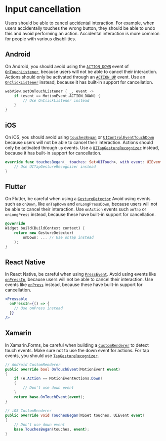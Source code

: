 # Input cancellation

Users should be able to cancel accidental interaction. For example, when users accidentally touches the wrong button, they should be able to undo this and avoid performing an action. Accidental interaction is more common for people with various disabilities.

## Android

On Android, you should avoid using the [`ACTION_DOWN`](https://developer.android.com/reference/android/view/MotionEvent#ACTION_DOWN) event of [`OnTouchListener`](https://developer.android.com/reference/android/view/View.OnTouchListener), because users will not be able to cancel their interaction. Actions should only be activated through an [`ACTION_UP`](https://developer.android.com/reference/android/view/MotionEvent#ACTION_UP) event. Use an [`OnClickListener`](https://developer.android.com/reference/android/view/View.OnClickListener) instead, because it has built-in support for cancellation.

```kotlin
webView.setOnTouchListener { _, event ->
    if (event == MotionEvent.ACTION_DOWN) {
        // Use OnClickListener instead
    }
}
```

## iOS

On iOS, you should avoid using [`touchesBegan`](https://developer.apple.com/documentation/uikit/uiresponder/1621142-touchesbegan) or [`UIControlEventTouchDown`](https://developer.apple.com/documentation/uikit/uicontrolevents/uicontroleventtouchdown) because users will not be able to cancel their interaction. Actions should only be activated through `up` events. Use a [`UITapGestureRecognizer`](https://developer.apple.com/documentation/uikit/uitapgesturerecognizer) instead, because it has built-in support for cancellation.

```swift
override func touchesBegan(_ touches: Set<UITouch>, with event: UIEvent?) {
    // Use UITapGestureRecognizer instead
}
```

## Flutter

On Flutter, be careful when using a [`GestureDetector`](https://api.flutter.dev/flutter/widgets/GestureDetector-class.html) Avoid using events such as `onDown`, like `onTapDown` and `onLongPressDown`, because users will not be able to cancel their interaction. Use `onAction` events such `onTap` or `onLongPress` instead, because these have built-in support for cancellation.

```dart
@override
Widget build(BuildContext context) {
    return new GestureDetector(
        onDown: ... // Use onTap instead
    );
}
```

## React Native

In React Native, be careful when using [`PressEvent`](https://reactnative.dev/docs/pressevent). Avoid using events like [`onPressIn`](https://reactnative.dev/docs/pressable#onpressin), because users will not be able to cancel their interaction. Use events like [`onPress`](https://reactnative.dev/docs/pressable#onpressin) instead, because these have built-in support for cancellation.

```jsx
<Pressable
  onPressIn={() => {
    // Use onPress instead
  }}
/>
```

## Xamarin

In Xamarin.Forms, be careful when building a [`CustomRenderer`](https://docs.microsoft.com/en-us/xamarin/xamarin-forms/app-fundamentals/custom-renderer/) to detect touch events. Make sure not to use the down event for actions. For tap events, you should use [`TapGestureRecognizer`](https://learn.microsoft.com/en-us/dotnet/api/xamarin.forms.tapgesturerecognizer?view=xamarin-forms).

```csharp
// Android CustomRenderer
public override bool OnTouchEvent(MotionEvent event)
{
    if (e.Action == MotionEventActions.Down)
    {
        // Don't use down event
    }
    return base.OnTouchEvent(event);
}
    
// iOS CustomRenderer
public override void TouchesBegan(NSSet touches, UIEvent event)
{
    // Don't use down event
    base.TouchesBegan(touches, event);
}
```
